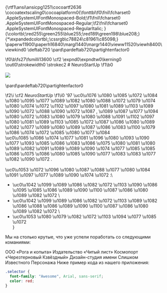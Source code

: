 {\rtf1\ansi\ansicpg1251\cocoartf2636
\cocoatextscaling0\cocoaplatform0{\fonttbl\f0\fnil\fcharset0 .AppleSystemUIFontMonospaced-Bold;\f1\fnil\fcharset0 .AppleSystemUIFontMonospaced-Regular;\f2\fnil\fcharset0 .AppleSystemUIFontMonospaced-RegularItalic;
}
{\colortbl;\red255\green255\blue255;\red189\green198\blue208;}
{\*\expandedcolortbl;;\cssrgb\c78824\c81961\c85098;}
\paperw11900\paperh16840\margl1440\margr1440\vieww11520\viewh8400\viewkind0
\deftab720
\pard\pardeftab720\partightenfactor0

\f0\b\fs27\fsmilli13600 \cf2 \expnd0\expndtw0\kerning0
\outl0\strokewidth0 \strokec2 # NeuroStartUp
\f1\b0 \
\
![](https://netology-code.github.io/git-homeworks/introduction/assets/logo.png)\
\
\pard\pardeftab720\partightenfactor0

\f2\i \cf2 _NeuroStartUp_
\f1\i0 \'97 \uc0\u1076 \u1080 \u1085 \u1072 \u1084 \u1080 \u1095 \u1077 \u1089 \u1082 \u1080 \u1088 \u1072 \u1079 \u1074 \u1080 \u1074 \u1072 \u1102 \u1097 \u1080 \u1081 \u1089 \u1103 \u1089 \u1090 \u1072 \u1088 \u1090 \u1072 \u1087 , \u1089 \u1087 \u1077 \u1094 \u1080 \u1072 \u1083 \u1080 \u1079 \u1080 \u1088 \u1091 \u1102 \u1097 \u1080 \u1081 \u1089 \u1103 \u1085 \u1072 \u1087 \u1086 \u1080 \u1089 \u1082 \u1077 \u1089 \u1080 \u1089 \u1087 \u1086 \u1083 \u1100 \u1079 \u1086 \u1074 \u1072 \u1085 \u1080 \u1077 \u1084 \
 \uc0\u1085 \u1086 \u1074 \u1077 \u1081 \u1096 \u1080 \u1093 \u1090 \u1077 \u1093 \u1085 \u1086 \u1083 \u1086 \u1075 \u1080 \u1081 \u1080 \u1089 \u1082 \u1091 \u1089 \u1089 \u1090 \u1074 \u1077 \u1085 \u1085 \u1086 \u1075 \u1086 \u1080 \u1085 \u1090 \u1077 \u1083 \u1083 \u1077 \u1082 \u1090 \u1072 .\
\
\uc0\u1053 \u1072 \u1096 \u1080 \u1087 \u1088 \u1077 \u1080 \u1084 \u1091 \u1097 \u1077 \u1089 \u1090 \u1074 \u1072 :\

- \uc0\u1042 \u1099 \u1089 \u1086 \u1082 \u1072 \u1103 \u1090 \u1086 \u1095 \u1085 \u1086 \u1089 \u1090 \u1100 \u1087 \u1086 \u1080 \u1089 \u1082 \u1072 \
- \uc0\u1042 \u1099 \u1089 \u1086 \u1082 \u1072 \u1103 \u1089 \u1082 \u1086 \u1088 \u1086 \u1089 \u1090 \u1100 \u1087 \u1086 \u1080 \u1089 \u1082 \u1072 \
- \uc0\u1053 \u1080 \u1079 \u1082 \u1072 \u1103 \u1094 \u1077 \u1085 \u1072 \
  }

Мы на столько крутые, что уже успели поработать со следующими команиями:

ООО «Рога и копыта»
Издательство «Читый лист»
Космопорт «Черезтерновый Кзвёздный»
Дизайн-студия имени Слишком Известного Персонажа
Ниже пример кода из нашего приложения:

```css
.selector {
  font-family: "Awesome", Arial, sans-serif;
  color: red;
}
```
